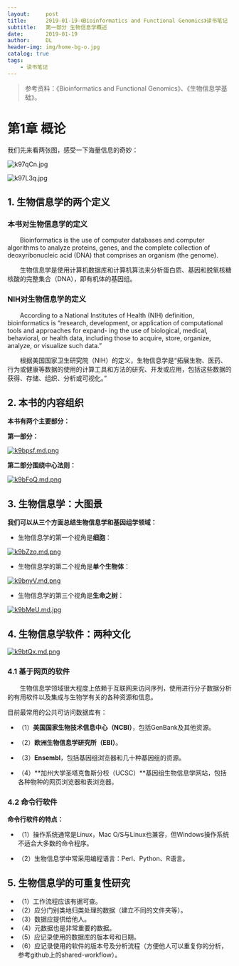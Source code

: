 ```yaml
---
layout:     post
title:      2019-01-19-《Bioinformatics and Functional Genomics》读书笔记
subtitle:   第一部分 生物信息学概述
date:       2019-01-19
author:     DL
header-img: img/home-bg-o.jpg
catalog: true
tags:
    - 读书笔记
---
```


> 参考资料：《Bioinformatics and Functional Genomics》、《生物信息学基础》。

# 第1章 概论

我们先来看两张图，感受一下海量信息的奇妙：

![k97qCn.jpg](https://s2.ax1x.com/2019/01/19/k97qCn.jpg)

![k97L3q.jpg](https://s2.ax1x.com/2019/01/19/k97L3q.jpg)

## 1. 生物信息学的两个定义

### 本书对生物信息学的定义

&emsp;&emsp;Bioinformatics is the use of computer databases and computer algorithms to analyze proteins, genes, and the complete collection of deoxyribonucleic acid (DNA) that comprises an organism (the genome).

&emsp;&emsp;生物信息学是使用计算机数据库和计算机算法来分析蛋白质、基因和脱氧核糖核酸的完整集合（DNA），即有机体的基因组。

### NIH对生物信息学的定义

&emsp;&emsp;According to a National Institutes of Health (NIH) definition, bioinformatics is “research, development, or application of computational tools and approaches for expand- ing the use of biological, medical, behavioral, or health data, including those to acquire, store, organize, analyze, or visualize such data.”  

&emsp;&emsp;根据美国国家卫生研究院（NIH）的定义，生物信息学是“拓展生物、医药、行为或健康等数据的使用的计算工具和方法的研究、开发或应用，包括这些数据的获得、存储、组织、分析或可视化。”

## 2. 本书的内容组织
**本书有两个主要部分：**

**第一部分：**

[![k9bpsf.md.png](https://s2.ax1x.com/2019/01/19/k9bpsf.md.png)](https://imgchr.com/i/k9bpsf)

**第二部分围绕中心法则：**

[![k9bFoQ.md.png](https://s2.ax1x.com/2019/01/19/k9bFoQ.md.png)](https://imgchr.com/i/k9bFoQ)


## 3. 生物信息学：大图景

**我们可以从三个方面总结生物信息学和基因组学领域：**

- 生物信息学的第一个视角是**细胞**：

[![k9bZzq.md.png](https://s2.ax1x.com/2019/01/19/k9bZzq.md.png)](https://imgchr.com/i/k9bZzq)

- 生物信息学的第二个视角是**单个生物体**：

[![k9bnyV.md.png](https://s2.ax1x.com/2019/01/19/k9bnyV.md.png)](https://imgchr.com/i/k9bnyV)

- 生物信息学的第三个视角是**生命之树**：

[![k9bMeU.md.jpg](https://s2.ax1x.com/2019/01/19/k9bMeU.md.jpg)](https://imgchr.com/i/k9bMeU)


## 4. 生物信息学软件：两种文化

[![k9btQx.md.png](https://s2.ax1x.com/2019/01/19/k9btQx.md.png)](https://imgchr.com/i/k9btQx)


### 4.1 基于网页的软件

&emsp;&emsp;生物信息学领域很大程度上依赖于互联网来访问序列，使用进行分子数据分析的有用软件以及集成与生物学有关的各种资源和信息。

目前最常用的公共可访问数据库有：

- （1）**美国国家生物技术信息中心（NCBI）**，包括GenBank及其他资源。

- （2）**欧洲生物信息学研究所（EBI）**。

- （3）**Ensembl**，包括基因组浏览器和几十种基因组的资源。

- （4）**加州大学圣塔克鲁斯分校（UCSC）**基因组生物信息学网站，包括各种物种的网页浏览器和表浏览器。

### 4.2 命令行软件

**命令行软件的特点：**

- （1）操作系统通常是Linux，Mac O/S与Linux也兼容，但Windows操作系统不适合大多数的命令程序。

- （2）生物信息学中常采用编程语言：Perl、Python、R语言。

## 5. 生物信息学的可重复性研究

- （1）工作流程应该有据可查。
- （2）应分门别类地归类处理的数据（建立不同的文件夹等）。
- （3）数据应提供给他人。
- （4）元数据也是非常重要的数据。
- （5）应记录使用的数据库的版本号和日期。
- （6）应记录使用的软件的版本号及分析流程（方便他人可以重复你的分析，参考github上的shared-workflow）。

